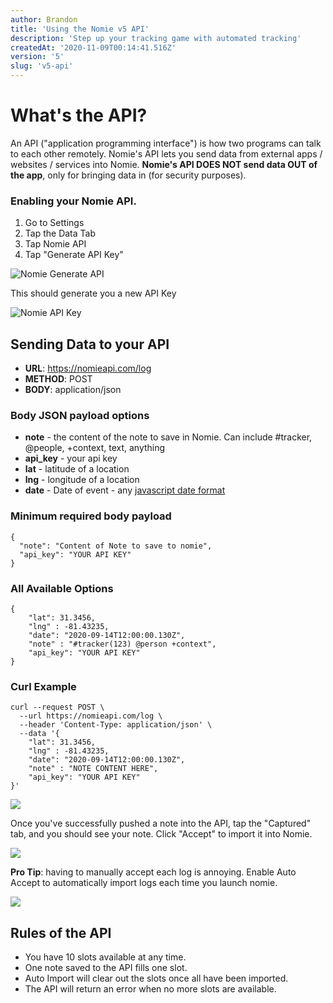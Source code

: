 ```yaml
---
author: Brandon
title: 'Using the Nomie v5 API'
description: 'Step up your tracking game with automated tracking'
createdAt: '2020-11-09T00:14:41.516Z'
version: '5'
slug: 'v5-api'
---
```


# What's the API?

An API ("application programming interface") is how two programs can talk to each other remotely. Nomie's API lets you send data from external apps / websites / services into Nomie. **Nomie's API DOES NOT send data OUT of the app**, only for bringing data in (for security purposes).

### Enabling your Nomie API.

1. Go to Settings
2. Tap the Data Tab
3. Tap Nomie API
4. Tap "Generate API Key"

![Nomie Generate API](https://shareking.s3.amazonaws.com/Screen-Shot-2020-11-09-21-16-05.48-1604974572.png)

This should generate you a new API Key

![Nomie API Key](https://shareking.s3.amazonaws.com/Screen-Shot-2020-11-09-21-00-46.28-1604973654.png)

## Sending Data to your API

- **URL**: https://nomieapi.com/log
- **METHOD**: POST
- **BODY**: application/json

### Body JSON payload options

- **note** - the content of the note to save in Nomie. Can include #tracker, @people, +context, text, anything
- **api_key** - your api key
- **lat** - latitude of a location
- **lng** - longitude of a location
- **date** - Date of event - any [javascript date format](https://www.w3schools.com/js/js_date_formats.asp)

### Minimum required body payload

```
{
  "note": "Content of Note to save to nomie",
  "api_key": "YOUR API KEY"
}
```

### All Available Options

```
{
	"lat": 31.3456,
	"lng" : -81.43235,
	"date": "2020-09-14T12:00:00.130Z",
	"note" : "#tracker(123) @person +context",
	"api_key": "YOUR API KEY"
}
```

### Curl Example

```
curl --request POST \
  --url https://nomieapi.com/log \
  --header 'Content-Type: application/json' \
  --data '{
	"lat": 31.3456,
	"lng" : -81.43235,
	"date": "2020-09-14T12:00:00.130Z",
	"note" : "NOTE CONTENT HERE",
	"api_key": "YOUR API KEY"
}'
```

![](https://shareking.s3.amazonaws.com/Screen-Shot-2020-11-09-21-21-29.34-1604974897.png)

Once you've successfully pushed a note into the API, tap the "Captured" tab, and you should see your note. Click "Accept" to import it into Nomie.

![](https://shareking.s3.amazonaws.com/Screen-Shot-2020-11-09-21-22-52.12-1604974979.png)

**Pro Tip**: having to manually accept each log is annoying. Enable Auto Accept to automatically import logs each time you launch nomie.

![](https://shareking.s3.amazonaws.com/Screen-Shot-2020-11-09-21-25-02.63-1604975115.png)

## Rules of the API

- You have 10 slots available at any time.
- One note saved to the API fills one slot.
- Auto Import will clear out the slots once all have been imported.
- The API will return an error when no more slots are available.
